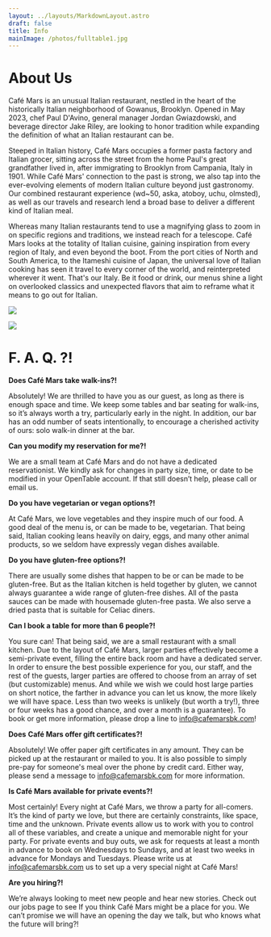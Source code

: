 ```yaml
---
layout: ../layouts/MarkdownLayout.astro
draft: false
title: Info
mainImage: /photos/fulltable1.jpg
---
```


# About Us

Café Mars is an unusual Italian restaurant, nestled in the heart of the historically Italian neighborhood of Gowanus, Brooklyn. Opened in May 2023, chef Paul D'Avino, general manager Jordan Gwiazdowski, and beverage director Jake Riley, are looking to honor tradition while expanding the definition of what an Italian restaurant can be.

Steeped in Italian history, Café Mars occupies a former pasta factory and Italian grocer, sitting across the street from the home Paul's great grandfather lived in, after immigrating to Brooklyn from Campania, Italy in 1901. While Café Mars' connection to the past is strong, we also tap into the ever-evolving elements of modern Italian culture beyond just gastronomy. Our combined restaurant experience (wd\~50, aska, atoboy, uchu, olmsted), as well as our travels and research lend a broad base to deliver a different kind of Italian meal.

Whereas many Italian restaurants tend to use a magnifying glass to zoom in on specific regions and traditions, we instead reach for a telescope. Café Mars looks at the totality of Italian cuisine, gaining inspiration from every region of Italy, and even beyond the boot. From the port cities of North and South America, to the Itameshi cuisine of Japan, the universal love of Italian cooking has seen it travel to every corner of the world, and reinterpreted wherever it went. That's our Italy. Be it food or drink, our menus shine a light on overlooked classics and unexpected flavors that aim to reframe what it means to go out for Italian.

![](/Elabel1.png)

![](/nightwindowfront.png)

# F. A. Q. ?!

**Does Café Mars take walk-ins?!**

Absolutely! We are thrilled to have you as our guest, as long as there is enough space and time. We keep some tables and bar seating for walk-ins, so it’s always worth a try, particularly early in the night. In addition, our bar has an odd number of seats intentionally, to encourage a cherished activity of ours: solo walk-in dinner at the bar.

**Can you modify my reservation for me?!**

We are a small team at Café Mars and do not have a dedicated reservationist. We kindly ask for changes in party size, time, or date to be modified in your OpenTable account. If that still doesn’t help, please call or email us. 

**Do you have vegetarian or vegan options?!**

At Café Mars, we love vegetables and they inspire much of our food. A good deal of the menu is, or can be made to be, vegetarian. That being said, Italian cooking leans heavily on dairy, eggs, and many other animal products, so we seldom have expressly vegan dishes available.

**Do you have gluten-free options?!**

There are usually some dishes that happen to be or can be made to be gluten-free. But as the Italian kitchen is held together by gluten, we cannot always guarantee a wide range of gluten-free dishes. All of the pasta sauces can be made with housemade gluten-free pasta. We also serve a dried pasta that is suitable for Celiac diners. 

**Can I book a table for more than 6 people?!**

You sure can! That being said, we are a small restaurant with a small kitchen. Due to the layout of Café Mars, larger parties effectively become a semi-private event, filling the entire back room and have a dedicated server. In order to ensure the best possible experience for you, our staff, and the rest of the guests, larger parties are offered to choose from an array of set (but customizable) menus. And while we wish we could host large parties on short notice, the farther in advance you can let us know, the more likely we will have space. Less than two weeks is unlikely (but worth a try!), three or four weeks has a good chance, and over a month is a guarantee). To book or get more information, please drop a line to [info@cafemarsbk.com](mailto:info@cafemarsbk.com "info@cafemarsbk.com")!

**Does** **Café Mars offer gift certificates?!**

Absolutely! We offer paper gift certificates in any amount. They can be picked up at the restaurant or mailed to you. It is also possible to simply pre-pay for someone's meal over the phone by credit card. Either way, please send a message to [info@cafemarsbk.com](mailto:info@cafemarsbk.com "info@cafemarsbk.com") for more information.

**Is Café Mars available for private events?!**

Most certainly! Every night at Café Mars, we throw a party for all-comers. It’s the kind of party we love, but there are certainly constraints, like space, time and the unknown. Private events allow us to work with you to control all of these variables, and create a unique and memorable night for your party. For private events and buy outs, we ask for requests at least a month in advance to book on Wednesdays to Sundays, and at least two weeks in advance for Mondays and Tuesdays. Please write us at [info@cafemarsbk.com](mailto:info@cafemarsbk.com "info@cafemarsbk.com") us to set up a very special night at Café Mars!

**Are you hiring?!**

We’re always looking to meet new people and hear new stories. Check out our jobs page to see If you think Café Mars might be a place for you. We can’t promise we will have an opening the day we talk, but who knows what the future will bring?!
